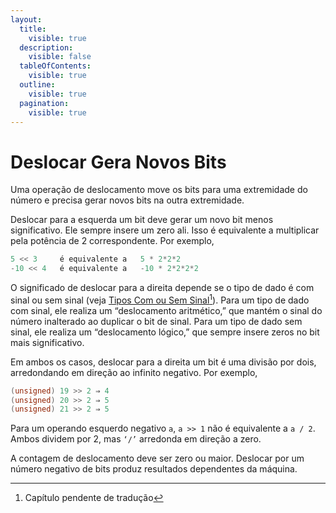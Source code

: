```yaml
---
layout:
  title:
    visible: true
  description:
    visible: false
  tableOfContents:
    visible: true
  outline:
    visible: true
  pagination:
    visible: true
---
```


# Deslocar Gera Novos Bits

Uma operação de deslocamento move os bits para uma extremidade do número e precisa gerar novos bits na outra extremidade.

Deslocar para a esquerda um bit deve gerar um novo bit menos significativo. Ele sempre insere um zero ali. Isso é equivalente a multiplicar pela potência de 2 correspondente. Por exemplo,

```c
5 << 3     é equivalente a   5 * 2*2*2
-10 << 4   é equivalente a   -10 * 2*2*2*2
```

O significado de deslocar para a direita depende se o tipo de dado é com sinal ou sem sinal (veja [Tipos Com ou Sem Sinal](#user-content-fn-1)[^1]). Para um tipo de dado com sinal, ele realiza um “deslocamento aritmético,” que mantém o sinal do número inalterado ao duplicar o bit de sinal. Para um tipo de dado sem sinal, ele realiza um “deslocamento lógico,” que sempre insere zeros no bit mais significativo.

Em ambos os casos, deslocar para a direita um bit é uma divisão por dois, arredondando em direção ao infinito negativo. Por exemplo,

```c
(unsigned) 19 >> 2 ⇒ 4
(unsigned) 20 >> 2 ⇒ 5
(unsigned) 21 >> 2 ⇒ 5
```

Para um operando esquerdo negativo `a`, `a >> 1` não é equivalente a `a / 2`. Ambos dividem por 2, mas `‘/’` arredonda em direção a zero.

A contagem de deslocamento deve ser zero ou maior. Deslocar por um número negativo de bits produz resultados dependentes da máquina.

[^1]: Capítulo pendente de tradução
